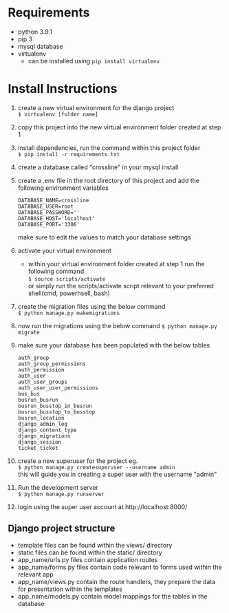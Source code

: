 # Requirements
- python 3.9.1
- pip 3
- mysql database
- virtualenv
    - can be installed using `pip install virtualenv`

# Install Instructions

1. create a new virtual environment for the django project   
    `$ virtualenv [folder name]`

2. copy this project into the new virtual environment folder created at step 1

3. install dependencies, run the command within this project folder   
    `$ pip install -r requirements.txt`

4. create a database called "crossline" in your mysql install

5. create a .env file in the root directory of this project and add the following environment variables
    ```
    DATABASE_NAME=crossline
    DATABASE_USER=root
    DATABASE_PASSWORD=''
    DATABASE_HOST='localhost'
    DATABASE_PORT='3306'
    ```
    make sure to edit the values to match your database settings

6. activate your virtual environment   
    - within your virtual environment folder created at step 1 run the following command   
    `$ source scripts/activate`   
    or simply run the scripts/activate script relevant to your preferred shell(cmd, powerhsell, bash)

6. create the migration files using the below command   
    `$ python manage.py makemigrations`

7. now run the migrations using the below command 
    `$ python manage.py migrate`

8. make sure your database has been populated with the below tables
    ```
    auth_group
    auth_group_permissions
    auth_permission
    auth_user
    auth_user_groups
    auth_user_user_permissions
    bus_bus
    busrun_busrun
    busrun_busstop_in_busrun
    busrun_busstop_to_busstop
    busrun_location
    django_admin_log
    django_content_type
    django_migrations
    django_session
    ticket_ticket
    ```

9. create a new superuser for the project eg.   
    `$ python manage.py createsuperuser --username admin`   
    this will guide you in creating a super user with the username "admin"

10. Run the development server    
`$ python manage.py runserver`

11. login using the super user account at http://localhost:8000/


## Django project structure
- template files can be found within the views/ directory
- static files can be found within the static/ directory
- app_name/urls.py files contain application routes
- app_name/forms.py files contain code relevant to forms used within the relevant app
- app_name/views.py contain the route handlers, they prepare the data for presentation within the templates
- app_name/models.py contain model mappings for the tables in the database 